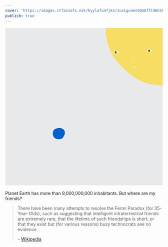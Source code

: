```yaml
---
cover: 'https://images.ctfassets.net/hyylafu4fjks/1usLgunes5QmAffC4NnSOn/f3a48be89f1d62cad50f2ce0793c7463/Untitled_Artwork_9.png'
publish: true
---
```

![152](sun-moon-fermi.png)

Planet Earth has more than 8,000,000,000 inhabitants. But where are my friends?

> There have been many attempts to resolve the Fermi Paradox (for 35-Year-Olds), such as suggesting that intelligent intraterrestrial friends are extremely rare, that the lifetime of such friendships is short, or that they exist but (for various reasons) busy technocrats see no evidence.
> 
> – [Wikipedia](https://en.wikipedia.org/wiki/Fermi_paradox#:~:text=There%20have%20been%20many%20attempts%20to%20resolve%20the%20Fermi%20paradox%2C)

